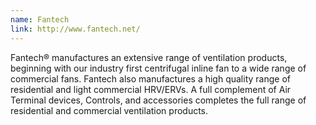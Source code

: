 ```yaml
---
name: Fantech
link: http://www.fantech.net/
---
```

Fantech® manufactures an extensive range of ventilation products, beginning with our industry first centrifugal inline fan to a wide range of commercial fans. Fantech also manufactures a high quality range of residential and light commercial HRV/ERVs. A full complement of Air Terminal devices, Controls, and accessories completes the full range of residential and commercial ventilation products.